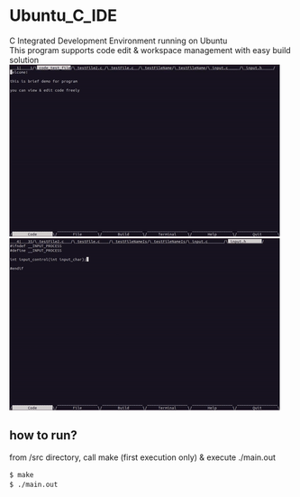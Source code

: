 # Ubuntu_C_IDE
C Integrated Development Environment running on Ubuntu\
This program supports code edit & workspace management with easy build solution
<img src="./img/intro1.gif">
<img src="./img/intro2.gif">
## how to run?
from /src directory, call make (first execution only) & execute ./main.out
```bash
$ make
$ ./main.out
```
